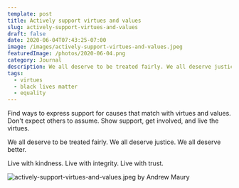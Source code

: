 ```yaml
---
template: post
title: Actively support virtues and values
slug: actively-support-virtues-and-values
draft: false
date: 2020-06-04T07:43:25-07:00
image: /images/actively-support-virtues-and-values.jpeg
featuredImage: /photos/2020-06-04.png
category: Journal
description: We all deserve to be treated fairly. We all deserve justice. We all deserve better. Live with kindness. Live with integrity. Live with trust.
tags:
  - virtues
  - black lives matter
  - equality
---
```

Find ways to express support for causes that match with virtues and values. Don't expect others to assume. Show support, get involved, and live the virtues.

We all deserve to be treated fairly. We all deserve justice. We all deserve better.

Live with kindness. Live with integrity. Live with trust.

![actively-support-virtues-and-values.jpeg by Andrew Maury](/images/actively-support-virtues-and-values.jpeg)
